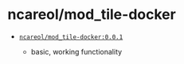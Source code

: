# ncareol/mod_tile-docker

- [`ncareol/mod_tile-docker:0.0.1`](https://github.com/ncareol/mod_tile-docker/releases/tag/ncareol%2Fmod_tile-0.0.1)

  - basic, working functionality
